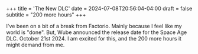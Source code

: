 +++
title = 'The New DLC'
date = 2024-07-08T20:56:04-04:00
draft = false
subtitle = "200 more hours"
+++

I've been on a bit of a break from Factorio. Mainly because I feel like my world is "done". But, Wube announced the release date for the Space Age DLC. October 21st 2024. I am excited for this, and the 200 more hours it might demand from me.
